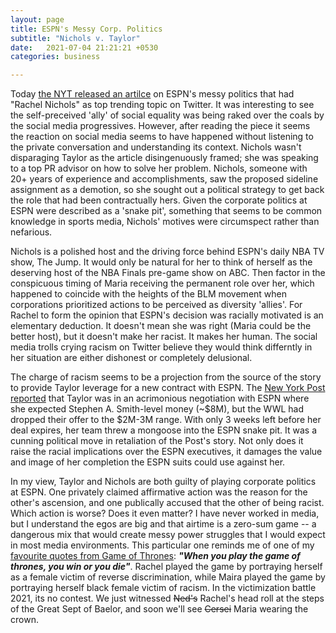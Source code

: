 ```yaml
---
layout: page
title: ESPN's Messy Corp. Politics
subtitle: "Nichols v. Taylor"
date:   2021-07-04 21:21:21 +0530
categories: business

---
```


Today [the NYT released an artilce](https://www.nytimes.com/2021/07/04/sports/basketball/espn-rachel-nichols-maria-taylor.html) on ESPN's messy politics that had "Rachel Nichols" as top trending topic on Twitter. It was interesting to see the self-preceived 'ally' of social equality was being raked over the coals by the social media progressives. However, after reading the piece it seems the reaction on social media seems to have happened without listening to the private conversation and understanding its context. 
Nichols wasn't disparaging Taylor as the article disingenuously framed; she was speaking to a top PR advisor on how to solve her problem.
Nichols, someone with 20+ years of experience and accomplishments, saw the proposed sideline assignment as a demotion,
so she sought out a political strategy to get back the role that had been contractually hers. Given the corporate politics at ESPN were described as a 'snake pit',
something that seems to be common knowledge in sports media, Nichols' motives were circumspect rather than nefarious.  

Nichols is a polished host and the driving force behind ESPN's daily NBA TV show, The Jump. It would only be natural for her to think of herself
as the deserving host of the NBA Finals pre-game show on ABC. Then factor in the conspicuous timing of Maria receiving the permanent role over her,
which happened to coincide with the heights of the BLM movement when corporations prioritized actions to be perceived as diversity 'allies'.
For Rachel to form the opinion that ESPN's decision was racially motivated is an elementary deduction. It doesn't mean she was right (Maria could be the better host),
but it doesn't make her racist. It makes her human. The social media trolls crying racism on Twitter believe they would think differntly in her 
situation are either dishonest or completely delusional.  

The charge of racism seems to be a projection from the source of the story to provide Taylor leverage for a new contract with ESPN. 
The [New York Post reported](https://nypost.com/2021/06/30/maria-taylor-espn-face-divorce-after-near-5-million-offer/) that Taylor was in an acrimonious negotiation with ESPN where she expected Stephen A. Smith-level money (~$8M), 
but the WWL had dropped their offer to the $2M-3M range. With only 3 weeks left before her deal expires, her team threw a mongoose into the ESPN snake pit.
It was a cunning political move in retaliation of the Post's story. Not only does it raise the racial implications over the ESPN executives, it damages
the value and image of her completion the ESPN suits could use against her.

In my view, Taylor and Nichols are both guilty of playing corporate politics at ESPN. One privately claimed affirmative action was the reason for the other's ascension,
and one publically accused that the other of being racist. Which action is worse?  Does it even matter? I have never worked in media, but I understand the egos
are big and that airtime is a zero-sum game -- a dangerous mix that would create messy power struggles that I would expect in most media environments. This particular one reminds me of one of my [favourite quotes from Game of Thrones](https://www.youtube.com/watch?v=FOvKSrwSl00): **_"When you play the game of thrones, you win or you die"_**. Rachel played the game by portraying herself as a female victim of reverse discrimination, while Maira played the game by portraying herself black female victim of racism. In the victimization battle 2021, its no contest. We just witnessed ~~Ned's~~ Rachel's head roll at the steps of the Great Sept of Baelor, and soon we'll see ~~Cersei~~ Maria wearing the crown. 
